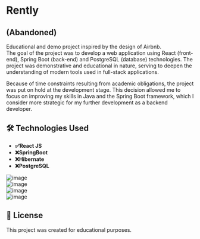 # Rently  
## (Abandoned)  
Educational and demo project inspired by the design of Airbnb.  
The goal of the project was to develop a web application using React (front-end), Spring Boot (back-end) and PostgreSQL (database) technologies. The project was demonstrative and educational in nature, serving to deepen the understanding of modern tools used in full-stack applications.  
  
Because of time constraints resulting from academic obligations, the project was put on hold at the development stage. This decision allowed me to focus on improving my skills in Java and the Spring Boot framework, which I consider more strategic for my further development as a backend developer.  
  
## 🛠️ Technologies Used  
- **✅React JS**  
- **❌SpringBoot**  
- **❌Hibernate**  
- **❌PostgreSQL**

![image](https://github.com/user-attachments/assets/0b9fcbe1-aedf-43d0-9583-22683bf6fc94)  
![image](https://github.com/user-attachments/assets/f202e784-f9d5-432b-b741-5c8746fc9520)  
![image](https://github.com/user-attachments/assets/e5cc2470-ae81-4dec-9306-79acd6e7f311)  
![image](https://github.com/user-attachments/assets/6ff70bf2-c3b7-44de-994e-35c15f8e7a69)





  
## 📝 License  
This project was created for educational purposes.  
